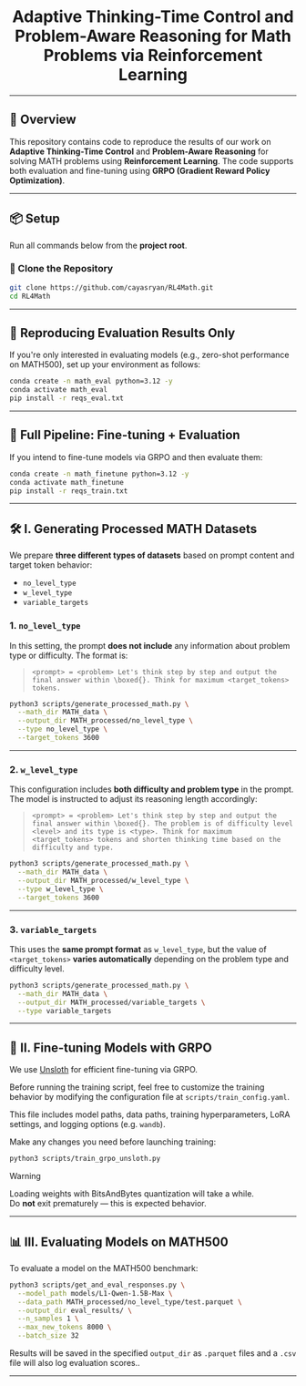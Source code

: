 <div align="center">
  <h1>Adaptive Thinking-Time Control and Problem-Aware Reasoning for Math Problems via Reinforcement Learning</h1>
</div>

---

## 🧠 Overview

This repository contains code to reproduce the results of our work on **Adaptive Thinking-Time Control** and **Problem-Aware Reasoning** for solving MATH problems using **Reinforcement Learning**. The code supports both evaluation and fine-tuning using **GRPO (Gradient Reward Policy Optimization)**.

---

## 📦 Setup

Run all commands below from the **project root**.

### 📁 Clone the Repository

```bash
git clone https://github.com/cayasryan/RL4Math.git
cd RL4Math
```
---

## 🧪 Reproducing Evaluation Results Only

If you're only interested in evaluating models (e.g., zero-shot performance on MATH500), set up your environment as follows:

```bash
conda create -n math_eval python=3.12 -y
conda activate math_eval
pip install -r reqs_eval.txt
```
---

## 🔁 Full Pipeline: Fine-tuning + Evaluation

If you intend to fine-tune models via GRPO and then evaluate them:

```bash
conda create -n math_finetune python=3.12 -y
conda activate math_finetune
pip install -r reqs_train.txt
```
---

## 🛠️ I. Generating Processed MATH Datasets

We prepare **three different types of datasets** based on prompt content and target token behavior:
- `no_level_type`
- `w_level_type`
- `variable_targets`

### 1. `no_level_type`

In this setting, the prompt **does not include** any information about problem type or difficulty. The format is:

> `<prompt> = <problem> Let's think step by step and output the final answer within \boxed{}. Think for maximum <target_tokens> tokens.`

```bash
python3 scripts/generate_processed_math.py \
  --math_dir MATH_data \
  --output_dir MATH_processed/no_level_type \
  --type no_level_type \
  --target_tokens 3600
```
---

### 2. `w_level_type`

This configuration includes **both difficulty and problem type** in the prompt. The model is instructed to adjust its reasoning length accordingly:

> `<prompt> = <problem> Let's think step by step and output the final answer within \boxed{}. The problem is of difficulty level <level> and its type is <type>. Think for maximum <target_tokens> tokens and shorten thinking time based on the difficulty and type.`

```bash
python3 scripts/generate_processed_math.py \
  --math_dir MATH_data \
  --output_dir MATH_processed/w_level_type \
  --type w_level_type \
  --target_tokens 3600
```
---

### 3. `variable_targets`

This uses the **same prompt format** as `w_level_type`, but the value of `<target_tokens>` **varies automatically** depending on the problem type and difficulty level.

```bash
python3 scripts/generate_processed_math.py \
  --math_dir MATH_data \
  --output_dir MATH_processed/variable_targets \
  --type variable_targets
```

---

## 🧬 II. Fine-tuning Models with GRPO

We use [Unsloth](https://github.com/unslothai/unsloth) for efficient fine-tuning via GRPO.

Before running the training script, feel free to customize the training behavior by modifying the configuration file at `scripts/train_config.yaml`.

This file includes model paths, data paths, training hyperparameters, LoRA settings, and logging options (e.g. `wandb`).

Make any changes you need before launching training:
```bash
python3 scripts/train_grpo_unsloth.py
```
> [!warning]
> Loading weights with BitsAndBytes quantization will take a while.  
> Do **not** exit prematurely — this is expected behavior.
---

## 📊 III. Evaluating Models on MATH500

To evaluate a model on the MATH500 benchmark:

```bash
python3 scripts/get_and_eval_responses.py \
  --model_path models/L1-Qwen-1.5B-Max \
  --data_path MATH_processed/no_level_type/test.parquet \
  --output_dir eval_results/ \
  --n_samples 1 \
  --max_new_tokens 8000 \
  --batch_size 32
```
Results will be saved in the specified `output_dir` as `.parquet` files and a `.csv` file will also log evaluation scores..

---

<!-- ## 📁 Directory Structure

your-repo-name/
├── MATH_processed/
│   └── generate_math.py
├── scripts/
│   └── utils.py
├── checkpoints/
│   └── grpo_llama3/
├── results/
├── train.py
├── evaluate_math500.py
├── reqs_eval.txt
├── reqs_train.txt
└── README.md -->

<!-- --- -->

<!-- ## 📌 Notes

- Ensure that your input CSVs (`math_train.csv`, `math_val.csv`, `math500_test.csv`) are inside the `MATH/` folder or your custom `--math_dir`.
- The GRPO implementation uses Unsloth for memory-efficient training with LoRA adapters.
- The code supports evaluation using chain-of-thought prompting and boxed-answer extraction. -->

<!-- --- -->

<!-- ## 📜 Citation

Coming soon. -->
